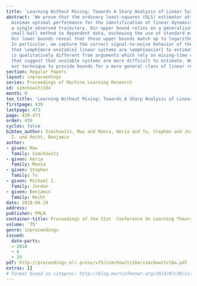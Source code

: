 ```yaml
---
title: 'Learning Without Mixing: Towards A Sharp Analysis of Linear System Identification'
abstract: 'We prove that the ordinary least-squares (OLS) estimator attains nearly
  minimax optimal performance for the identification of linear dynamical systems from
  a single observed trajectory. Our upper bound relies on a generalization of Mendelson’s
  small-ball method to dependent data, eschewing the use of standard mixing-time arguments.
  Our lower bounds reveal that these upper bounds match up to logarithmic factors.
  In particular, we capture the correct signal-to-noise behavior of the problem, showing
  that \emph{more unstable} linear systems are \emph{easier} to estimate. This behavior
  is qualitatively different from arguments which rely on mixing-time calculations
  that suggest that unstable systems are more difficult to estimate. We generalize
  our technique to provide bounds for a more general class of linear response time-series. '
section: Regular Papers
layout: inproceedings
series: Proceedings of Machine Learning Research
id: simchowitz18a
month: 0
tex_title: 'Learning Without Mixing: Towards A Sharp Analysis of Linear System Identification'
firstpage: 439
lastpage: 473
page: 439-473
order: 439
cycles: false
bibtex_author: Simchowitz, Max and Mania, Horia and Tu, Stephen and Jordan, Michael
  I. and Recht, Benjamin
author:
- given: Max
  family: Simchowitz
- given: Horia
  family: Mania
- given: Stephen
  family: Tu
- given: Michael I.
  family: Jordan
- given: Benjamin
  family: Recht
date: 2018-06-29
address: 
publisher: PMLR
container-title: Proceedings of the 31st  Conference On Learning Theory
volume: '75'
genre: inproceedings
issued:
  date-parts:
  - 2018
  - 6
  - 29
pdf: http://proceedings.mlr.press/v75/simchowitz18a/simchowitz18a.pdf
extras: []
# Format based on citeproc: http://blog.martinfenner.org/2013/07/30/citeproc-yaml-for-bibliographies/
---
```

